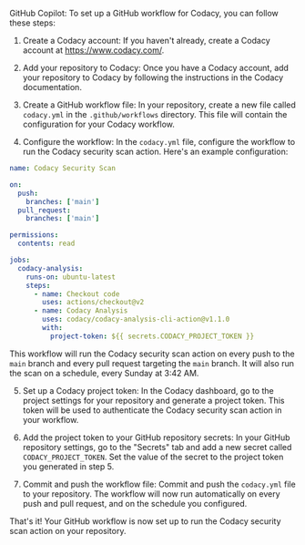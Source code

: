 GitHub Copilot: To set up a GitHub workflow for Codacy, you can follow these steps:

1. Create a Codacy account: If you haven't already, create a Codacy account at https://www.codacy.com/.

2. Add your repository to Codacy: Once you have a Codacy account, add your repository to Codacy by following the instructions in the Codacy documentation.

3. Create a GitHub workflow file: In your repository, create a new file called `codacy.yml` in the `.github/workflows` directory. This file will contain the configuration for your Codacy workflow.

4. Configure the workflow: In the `codacy.yml` file, configure the workflow to run the Codacy security scan action. Here's an example configuration:

```yaml
name: Codacy Security Scan

on:
  push:
    branches: ['main']
  pull_request:
    branches: ['main']

permissions:
  contents: read

jobs:
  codacy-analysis:
    runs-on: ubuntu-latest
    steps:
      - name: Checkout code
        uses: actions/checkout@v2
      - name: Codacy Analysis
        uses: codacy/codacy-analysis-cli-action@v1.1.0
        with:
          project-token: ${{ secrets.CODACY_PROJECT_TOKEN }}
```

This workflow will run the Codacy security scan action on every push to the `main` branch and every pull request targeting the `main` branch. It will also run the scan on a schedule, every Sunday at 3:42 AM.

5. Set up a Codacy project token: In the Codacy dashboard, go to the project settings for your repository and generate a project token. This token will be used to authenticate the Codacy security scan action in your workflow.

6. Add the project token to your GitHub repository secrets: In your GitHub repository settings, go to the "Secrets" tab and add a new secret called `CODACY_PROJECT_TOKEN`. Set the value of the secret to the project token you generated in step 5.

7. Commit and push the workflow file: Commit and push the `codacy.yml` file to your repository. The workflow will now run automatically on every push and pull request, and on the schedule you configured.

That's it! Your GitHub workflow is now set up to run the Codacy security scan action on your repository.
